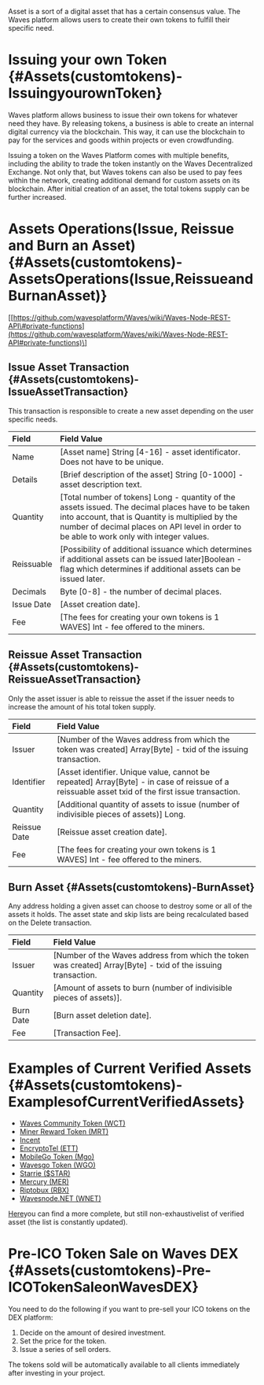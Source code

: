 Asset is a sort of a digital asset that has a certain consensus value. The Waves platform allows users to create their own tokens to fulfill their specific need.

# Issuing your own Token {#Assets(customtokens)-IssuingyourownToken}

Waves platform allows business to issue their own tokens for whatever need they have. By releasing tokens, a business is able to create an internal digital currency via the blockchain. This way, it can use the blockchain to pay for the services and goods within projects or even crowdfunding.

Issuing a token on the Waves Platform comes with multiple benefits, including the ability to trade the token instantly on the Waves Decentralized Exchange. Not only that, but Waves tokens can also be used to pay fees within the network, creating additional demand for custom assets on its blockchain. After initial creation of an asset, the total tokens supply can be further increased.

# Assets Operations\(Issue, Reissue and Burn an Asset\) {#Assets(customtokens)-AssetsOperations(Issue,ReissueandBurnanAsset)}

\[[https://github.com/wavesplatform/Waves/wiki/Waves-Node-REST-API\#private-functions](https://github.com/wavesplatform/Waves/wiki/Waves-Node-REST-API#private-functions)\]

## Issue Asset Transaction {#Assets(customtokens)-IssueAssetTransaction}

This transaction is responsible to create a new asset depending on the user specific needs.

| Field  | Field Value |
| :--- | :--- |
| Name | \[Asset name\] String \[4-16\] - asset identificator. Does not have to be unique. |
| Details | \[Brief description of the asset\] String \[0-1000\] - asset description text. |
| Quantity | \[Total number of tokens\] Long - quantity of the assets issued. The decimal places have to be taken into account, that is Quantity is multiplied by the number of decimal places on API level in order to be able to work only with integer values. |
| Reissuable | \[Possibility of additional issuance which determines if additional assets can be issued later\]Boolean - flag which determines if additional assets can be issued later. |
| Decimals | Byte \[0-8\] - the number of decimal places. |
| Issue Date | \[Asset creation date\]. |
| Fee | \[The fees for creating your own tokens is 1 WAVES\] Int - fee offered to the miners.  |

## Reissue Asset Transaction {#Assets(customtokens)-ReissueAssetTransaction}

Only the asset issuer is able to reissue the asset if the issuer needs to increase the amount of his total token supply.

| Field  | Field Value |
| :--- | :--- |
| Issuer | \[Number of the Waves address from which the token was created\] Array\[Byte\] - txid of the issuing transaction. |
| Identifier | \[Asset identifier. Unique value, cannot be repeated\] Array\[Byte\] - in case of reissue of a reissuable asset txid of the first issue transaction. |
| Quantity | \[Additional quantity of assets to issue \(number of indivisible pieces of assets\)\] Long. |
| Reissue Date | \[Reissue asset creation date\]. |
| Fee | \[The fees for creating your own tokens is 1 WAVES\] Int - fee offered to the miners.  |

## Burn Asset {#Assets(customtokens)-BurnAsset}

Any address holding a given asset can choose to destroy some or all of the assets it holds. The asset state and skip lists are being recalculated based on the Delete transaction.

| Field | Field Value |
| :--- | :--- |
| Issuer | \[Number of the Waves address from which the token was created\] Array\[Byte\] - txid of the issuing transaction. |
| Quantity | \[Amount of assets to burn \(number of indivisible pieces of assets\)\]. |
| Burn Date | \[Burn asset deletion date\]. |
| Fee | \[Transaction Fee\]. |

# Examples of Current Verified Assets {#Assets(customtokens)-ExamplesofCurrentVerifiedAssets}

* [Waves Community Token \(WCT\)](http://www.waveswiki.org/index.php?title=Waves_Community_Token_%28WCT%29)
* [Miner Reward Token \(MRT\)](http://www.waveswiki.org/index.php?title=Miner_Reward_Token_%28MRT%29)
* [Incent](http://www.waveswiki.org/index.php?title=Incent)
* [EncryptoTel \(ETT\)](http://www.waveswiki.org/index.php?title=EncryptoTel)
* [MobileGo Token \(Mgo\)](http://www.waveswiki.org/index.php?title=MobileGo_Token)
* [Wavesgo Token \(WGO\)](http://www.waveswiki.org/index.php?title=Wavesgo_Token)
* [Starrie \($STAR\)](http://www.waveswiki.org/index.php?title=Starrie)
* [Mercury \(MER\)](http://www.waveswiki.org/index.php?title=Mercury)
* [Riptobux \(RBX\)](http://www.waveswiki.org/index.php?title=Riptobux)
* [Wavesnode.NET \(WNET\)](http://www.waveswiki.org/index.php?title=Wavesnode.NET)

[Here](http://support.wavesplatform.com/forums/2-knowledge-base/topics/8141-list-of-verified-assets/)you can find a more complete, but still non-exhaustivelist of verified asset \(the list is constantly updated\).

# Pre-ICO Token Sale on Waves DEX {#Assets(customtokens)-Pre-ICOTokenSaleonWavesDEX}

You need to do the following if you want to pre-sell your ICO tokens on the DEX platform:

1. Decide on the amount of desired investment.
2. Set the price for the token.
3. Issue a series of sell orders.

The tokens sold will be automatically available to all clients immediately after investing in your project.

